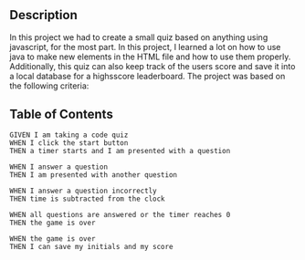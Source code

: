 # <Coding-Quiz>
## Description
In this project we had to create a small quiz based on anything using javascript, for the most part. In this project, I learned a lot on how to use java to make new elements in the HTML file and how to use them properly. Additionally, this quiz can also keep track of the users score and save it into a local database for a highsscore leaderboard. The project was based on the following criteria:
## Table of Contents

```
GIVEN I am taking a code quiz
WHEN I click the start button
THEN a timer starts and I am presented with a question

WHEN I answer a question
THEN I am presented with another question

WHEN I answer a question incorrectly
THEN time is subtracted from the clock

WHEN all questions are answered or the timer reaches 0
THEN the game is over

WHEN the game is over
THEN I can save my initials and my score
```

